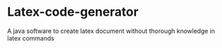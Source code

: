 Latex-code-generator
====================

A java software to create latex document without thorough knowledge in latex commands
